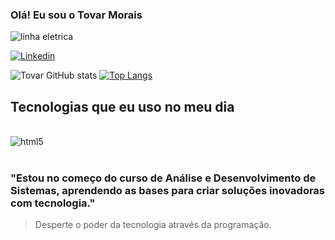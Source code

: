 
### Olá! Eu sou o Tovar Morais 
![linha eletrica](https://user-images.githubusercontent.com/73097560/115834477-dbab4500-a447-11eb-908a-139a6edaec5c.gif)

[![Linkedin](https://img.shields.io/badge/LinkedIn-0077B5?style=for-the-badge&logo=linkedin&logoColor=white)](https://www.linkedin.com/in/tovar-vitor-morais-da-silva-b7825b205/)

![Tovar GitHub stats](https://github-readme-stats.vercel.app/api?username=devzone1001&show_icons=true&theme=radical)
[![Top Langs](https://github-readme-stats.vercel.app/api/top-langs/?username=devzone1001)](https://github.com/anuraghazra/github-readme-stats)

## Tecnologias que eu uso no meu dia

<div style="display: inline_block"><br/>
    <img align="center" alt="html5" src="https://img.shields.io/badge/C-00599C?style=for-the-badge&logo=c&logoColor=white" />
</div><br/>

### "Estou no começo do curso de Análise e Desenvolvimento de Sistemas, aprendendo as bases para criar soluções inovadoras com tecnologia."

> Desperte o poder da tecnologia através da programação.
